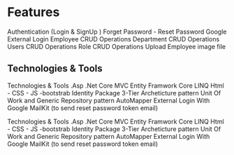 # Features

Authentication (Login & SignUp )
Forget Password - Reset Password
Google External Login
Employee CRUD Operations
Department CRUD Operations
Users CRUD Operations
Role CRUD Operations
Upload Employee image file



## Technologies & Tools

Technologies & Tools
.Asp .Net Core MVC
Entity Framwork Core
LINQ
Html - CSS - JS -bootstrab
Identity Package
3-Tier Archeticture pattern
Unit Of Work and Generic Repository pattern
AutoMapper
External Login With Google
MailKit (to send reset password token email)









Technologies & Tools
.Asp .Net Core MVC
Entity Framwork Core
LINQ
Html - CSS - JS -bootstrab
Identity Package
3-Tier Archeticture pattern
Unit Of Work and Generic Repository pattern
AutoMapper
External Login With Google
MailKit (to send reset password token email)
